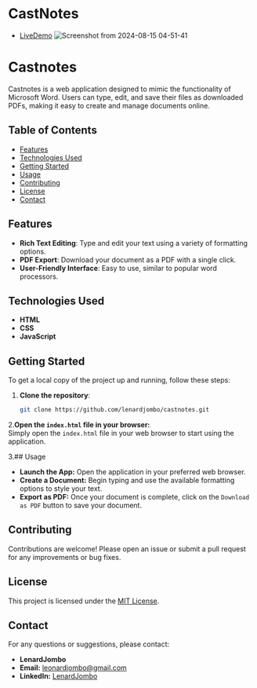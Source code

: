 # CastNotes
- [LiveDemo](https://castnotes.netlify.app/)
![Screenshot from 2024-08-15 04-51-41](https://github.com/user-attachments/assets/c4773d75-e2cd-460f-ac6f-fe7fbcbf28bd)
# Castnotes

Castnotes is a web application designed to mimic the functionality of Microsoft Word. Users can type, edit, and save their files as downloaded PDFs, making it easy to create and manage documents online.

## Table of Contents

- [Features](#features)
- [Technologies Used](#technologies-used)
- [Getting Started](#getting-started)
- [Usage](#usage)
- [Contributing](#contributing)
- [License](#license)
- [Contact](#contact)

## Features

- **Rich Text Editing**: Type and edit your text using a variety of formatting options.
- **PDF Export**: Download your document as a PDF with a single click.
- **User-Friendly Interface**: Easy to use, similar to popular word processors.

## Technologies Used

- **HTML**
- **CSS**
- **JavaScript**

## Getting Started

To get a local copy of the project up and running, follow these steps:

1. **Clone the repository**:  
   ```bash
   git clone https://github.com/lenardjombo/castnotes.git
2.**Open the `index.html` file in your browser:**  
Simply open the `index.html` file in your web browser to start using the application.

3.## Usage

- **Launch the App:** Open the application in your preferred web browser.
- **Create a Document:** Begin typing and use the available formatting options to style your text.
- **Export as PDF:** Once your document is complete, click on the `Download as PDF` button to save your document.

## Contributing

Contributions are welcome! Please open an issue or submit a pull request for any improvements or bug fixes.

## License

This project is licensed under the [MIT License](LICENSE).

## Contact

For any questions or suggestions, please contact:

- **LenardJombo**
- **Email:** leonardjombo@gmail.com
- **LinkedIn:** [LenardJombo](https://www.linkedin.com/in/leonard-jombo-7063a3254/)

